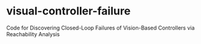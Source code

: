 # visual-controller-failure
Code for Discovering Closed-Loop Failures of Vision-Based Controllers via Reachability Analysis
